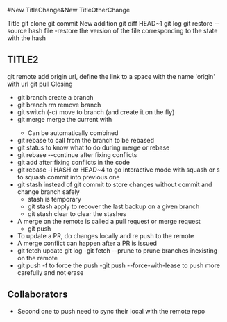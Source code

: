 #New TitleChange&New TitleOtherChange

Title
git clone
git commit
New addition
git diff HEAD~1
git log
git restore --source hash file
	-restore the version of the file corresponding to the state with the hash
## TITLE2
git remote add origin url, define the link to a space with the name 'origin' with url
git pull
Closing

- git branch <NAME> create a branch
- git branch rm <NAME> remove branch
- git switch (-c) <NAME> move to branch (and create it on the fly)
- git merge <BRANCH> merge the current with <BRANCH>
	- Can be automatically combined
- git rebase <BRANCH> to call from the branch to be rebased
- git status to know what to do during merge or rebase
- git rebase --continue after fixing conflicts
- git add <file> after fixing conflicts in the code
- git rebase -i HASH or HEAD~4 to go interactive mode with squash or s to squash commit into previous one
- git stash instead of git commit to store changes without commit and change branch safely
	- stash is temporary
	- git stash apply to recover the last backup on a given branch
	- git stash clear to clear the stashes
- A merge on the remote is called a pull request or merge request
	- git push <where> <what>
- To update a PR, do changes locally and re push to the remote
- A merge conflict can happen after a PR is issued
- git fetch update git log
	-git fetch --prune to prune branches inexisting on the remote
- git push -f <where> <what> to force the push
	-git push --force-with-lease <where> <what> to push more carefully and not erase 

## Collaborators
- Second one to push need to sync their local with the remote repo
